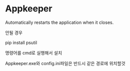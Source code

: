 # Appkeeper
 Automatically restarts the application when it closes.

안될 경우

pip install psutil

명령어를 cmd로 실행해서 설치

Appkeeper.exe와 config.ini파일은 반드시 같은 경로에 위치할것